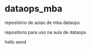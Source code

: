 # dataops_mba
repositório de aulas de mba dataops

repositorio para uso na aula de dataops

hello word

